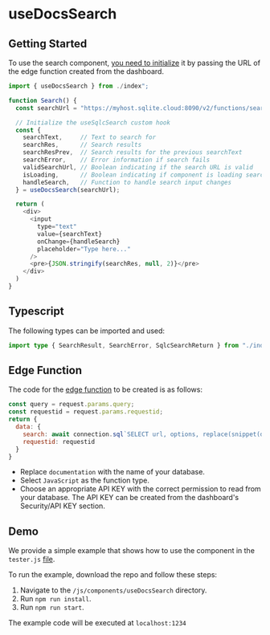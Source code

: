 # useDocsSearch

## Getting Started

To use the search component, [you need to initialize](#edge-function) it by passing the URL of the edge function created from the dashboard.

```js
import { useDocsSearch } from ./index";

function Search() {
  const searchUrl = "https://myhost.sqlite.cloud:8090/v2/functions/search-js";

  // Initialize the useSqlcSearch custom hook
  const {
    searchText,     // Text to search for
    searchRes,      // Search results
    searchResPrev,  // Search results for the previous searchText
    searchError,    // Error information if search fails
    validSearchUrl, // Boolean indicating if the search URL is valid
    isLoading,      // Boolean indicating if component is loading search result
    handleSearch,   // Function to handle search input changes
  } = useDocsSearch(searchUrl);

  return (
    <div>
      <input
        type="text"
        value={searchText}
        onChange={handleSearch}
        placeholder="Type here..."
      />
      <pre>{JSON.stringify(searchRes, null, 2)}</pre>
    </div>
  )
}
```


## Typescript
The following types can be imported and used:

```ts
import type { SearchResult, SearchError, SqlcSearchReturn } from "./index";
```


## Edge Function

The code for the [edge function](https://docs.sqlitecloud.io/docs/introduction/edge_functions) to be created is as follows:

```js
const query = request.params.query;
const requestid = request.params.requestid;
return {
  data: {
    search: await connection.sql`SELECT url, options, replace(snippet(documentation, -1, '<b>', '</b>', '...', 10), x'0A', ' ') as 'snippet' FROM documentation WHERE content MATCH concat(${query}, '*') ORDER BY rank LIMIT 256;`,
    requestid: requestid
  }
}
```
- Replace `documentation` with the name of your database.
- Select `JavaScript` as the function type.
- Choose an appropriate API KEY with the correct permission to read from your database. The API KEY can be created from the dashboard's Security/API KEY section.


## Demo
We provide a simple example that shows how to use the component in the `tester.js` [file](https://github.com/sqlitecloud/examples/blob/main/js/components/useDocsSearch/src/tester.js).

To run the example, download the repo and follow these steps:
1. Navigate to the `/js/components/useDocsSearch` directory.
2. Run `npm run install`.
2. Run `npm run start`.

The example code will be executed at `localhost:1234`


